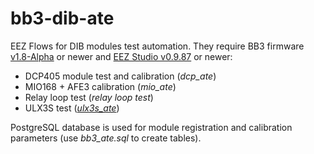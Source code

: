 # bb3-dib-ate
EEZ Flows for DIB modules test automation. They require BB3 firmware [v1.8-Alpha](https://github.com/eez-open/modular-psu-firmware/releases/tag/1.8.alpha) or newer and [EEZ Studio v0.9.87](https://github.com/eez-open/studio/releases/tag/v0.9.87) or newer:

* DCP405 module test and calibration (_dcp_ate_)
* MIO168 + AFE3 calibration (_mio_ate_)
* Relay loop test (_relay loop test_)
* ULX3S test ([_ulx3s_ate_](https://github.com/eez-open/bb3-dib-ate/blob/main/ULX3S/ulx3s_ate.eez-project))

PostgreSQL database is used for module registration and calibration parameters (use _bb3_ate.sql_ to create tables).
